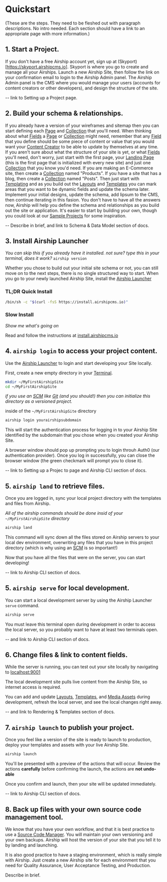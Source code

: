 # Quickstart 

(These are the steps. They need to be fleshed out with paragraph descriptions. No intro needed. Each section should have a link to an appropriate page with more information.)

## 1. Start a Project.

If you don't have a free Airship account yet, sign up at (Skyport)[https://skyport.airshipcms.io].
Skyport is where you go to create and manage all your Airships.
Launch a new Airship Site, then follow the link on your confirmation email to login to the Airship Admin panel.
The Airship Admin panel is the CMS where you would manage your users (accounts for content creators or other developers), and design the structure of the site.

-- link to Setting up a Project page.

## 2. Build your schema & relationships.  

If you already have a version of your wireframes and sitemap then you can start defining each [Page](https://airshipcms.io/docs/page) and [Collection](https://airshipcms.io/docs/collections) that you'll need. When thinking about what [Fields](https://airshipcms.io/docs/field) a [Page](https://airshipcms.io/docs/page) or [Collection](https://airshipcms.io/docs/collections) might need, remember that any [Field](https://airshipcms.io/docs/field) that you define should be some piece of content or value that you would want your [Content Creator](https://airshipcms.io/docs/content-creator) to be able to update by themselves at any time.
If you aren't sure about what the structure of your site is yet, or what [Fields](https://airshipcms.io/docs/field) you'll need, don't worry, just start with the first page, your [Landing Page](https://airshipcms.io/docs/root-page) (this is the first page that is initialized with every new site) and just one [Collection](https://airshipcms.io/docs/collections) that you know you'd need. If you are making an E-Commerce site, then create a [Collection](https://airshipcms.io/docs/collections) named "Products". If you have a site that has a blog, then create a [Collection](https://airshipcms.io/docs/collections) named "Posts".
Then just start with [Templating](https://airshipcms.io/docs/propellers) and as you build out the [Layouts](https://airshipcms.io/docs/propellers/layouts) and [Templates](https://airshipcms.io/docs/propellers/templates) you can mark areas that you want to be dynamic fields and update the schema later. Implement your initial designs, update the schema, add lipsum to the CMS, then continue iterating in this fasion. You don't have to have all the answers now, Airship will help you define the schema and relationships as you build out the site or application. 
It's easier to start by building your own, though you could look at our [Sample Projects](https://airshipcms.io/docs/sample-projects) for some inspiration.

-- Describe in brief, and link to Schema & Data Model section of docs.  

## 3. Install Airship Launcher

_You can skip this if you already have it installed._
_not sure? type this in your terminal, does it work?_ `airship version`

Whether you chose to build out your initial site schema or not, you can still move on to the next steps, there is no single structured way to start. When you go to your newly launched Airship Site, install the [Airship Launcher](/docs/airship-launcher) 

### TL;DR Quick Install

```sh
/bin/sh -c "$(curl -fsS https://install.airshipcms.io)"
```

### Slow Install

_Show me what's going on_

Read and follow the instructions at [install.airshipcms.io](https://install.airshipcms.io)


## 4. `airship login` to access your project content.

Use the [Airship Launcher](/docs/airship-launcher) to login and start developing your Site locally.

First, create a new empty directory in your [Terminal](/docs/help/terminal).

```sh
mkdir ~/MyFirstAirshipSite
cd ~/MyFirstAirshipSite
```

_if you use an [SCM](/docs/help/scm) like [Git](/docs/help/git) (and you should!) then you can initialize this directory as a versioned project._

inside of the `~/MyFirstAirshipSite` directory

```sh
airship login yourairshipsubdomain
```

This will start the authentication process for logging in to your Airship Site identified by the subdomain that you chose when you created your Airship Site.

A browser window should pop up prompting you to login throuh Auth0 (our authentication provider). Once you log in successfully, you can close the browser window (the green checkmark will prompt you to close it).



-- link to Setting up a Projec to page and Airship CLI section of docs.  

## 5. `airship land` to retrieve files.  

Once you are logged in, sync your local project directory with the templates and files from Airship.

_All of the airship commands should be done insid of your `~/MyFirstAirshipSite` directory_

```sh
airship land
```

This command will sync down all the files stored on Airship servers to your local dev environment, overwriting any files that you have in this project directory (which is why using an [SCM](/docs/help/scm) is so important!)

Now that you have all the files that were on the server, you can start developing!

-- link to Airship CLI section of docs.  

## 5. `airship serve` for local development.  

You can start a local development server by using the Airship Launcher `serve` command.

```sh
airship serve
```

You must leave this terminal open during development in order to access the local server, so you probably want to have at least two terminals open.


-- and link to Airship CLI section of docs.  

## 6. Change files & link to content fields.  

While the server is running, you can test out your site locally by navigating to [localhost:9001](http://localhost:9001)

The local development site pulls live content from the Airship Site, so internet access is required.

You can add and update [Layouts](https://airshipcms.io/docs/propellers/layouts), [Templates](https://airshipcms.io/docs/propellers/templates), and [Media Assets](https://airshipcms.io/docs/media-assets) during development, refresh the local server, and see the local changes right away.

-- and link to Rendering & Templates section of docs.  

## 7. `airship launch` to publish your project.  

Once you feel like a version of the site is ready to launch to production, deploy your templates and assets with your live Airship Site.

```sh
airship launch
```

You'll be presented with a preview of the actions that will occur. Review the actions **carefully** before confirming the launch, the actions are **not undo-able** 

Once you confirm and launch, then your site will be updated immediately.

-- link to Airship CLI section of docs.  

## 8. Back up files with your own source code management tool.  

We know that you have your own workflow, and that it is best practice to use a [Source Code Manager](/docs/help/scm).
You will maintain your own versioning and your own backups. Airship will host the version of your site that you tell it to by landing and launching.

It is also good practice to have a staging environment, which is really simple with Airship. Just create a new Airship site for each environment that you need for Quality Assurance, User Acceptance Testing, and Production. 

Describe in brief.  

